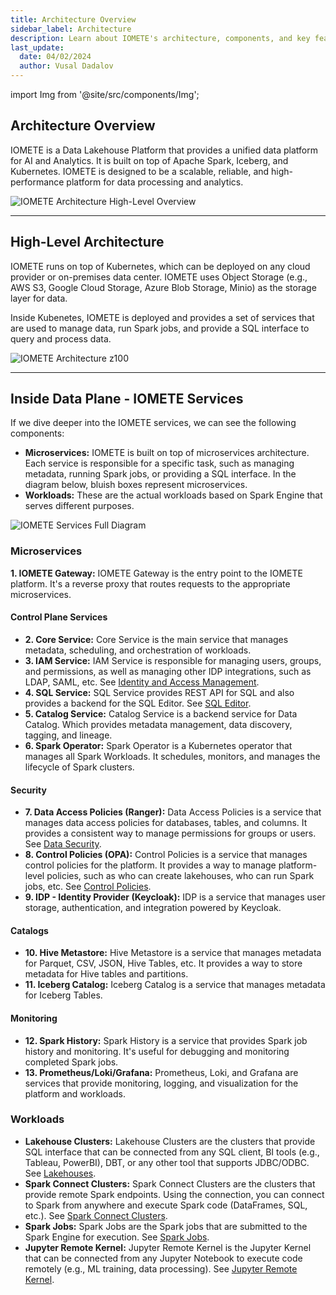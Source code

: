 ```yaml
---
title: Architecture Overview
sidebar_label: Architecture
description: Learn about IOMETE's architecture, components, and key features that make it a cutting-edge Data Lakehouse Platform for AI and Analytics.
last_update:
  date: 04/02/2024
  author: Vusal Dadalov
---
```


import Img from '@site/src/components/Img';

## Architecture Overview

IOMETE is a Data Lakehouse Platform that provides a unified data platform for AI and Analytics.
It is built on top of Apache Spark, Iceberg, and Kubernetes. IOMETE is designed to be a scalable, reliable, and high-performance platform for data processing and analytics.

<Img src="/img/getting-started/iomete-high-level-overview.png" alt="IOMETE Architecture High-Level Overview"/>

---

## High-Level Architecture

IOMETE runs on top of Kubernetes, which can be deployed on any cloud provider or on-premises data center. IOMETE uses Object Storage (e.g., AWS S3, Google Cloud Storage, Azure Blob Storage, Minio) as the storage layer for data.

Inside Kubenetes, IOMETE is deployed and provides a set of services that are used to manage data, run Spark jobs, and provide a SQL interface to query and process data.

<Img src="/img/getting-started/architecture/IOMETE Architecture z100.png" alt="IOMETE Architecture z100"/>

---

## Inside Data Plane - IOMETE Services

If we dive deeper into the IOMETE services, we can see the following components:

- **Microservices:** IOMETE is built on top of microservices architecture. Each service is responsible for a specific task, such as managing metadata, running Spark jobs, or providing a SQL interface. In the diagram below, bluish boxes represent microservices.
- **Workloads:** These are the actual workloads based on Spark Engine that serves different purposes.

<Img src="/img/getting-started/architecture/IOMETE Services Full Diagram.png" alt="IOMETE Services Full Diagram"/>

### Microservices

**1. IOMETE Gateway:** IOMETE Gateway is the entry point to the IOMETE platform. It's a reverse proxy that routes requests to the appropriate microservices.

#### Control Plane Services

- **2. Core Service:** Core Service is the main service that manages metadata, scheduling, and orchestration of workloads.
- **3. IAM Service:** IAM Service is responsible for managing users, groups, and permissions, as well as managing other IDP integrations, such as LDAP, SAML, etc. See [Identity and Access Management](../user-guide/users).
- **4. SQL Service:** SQL Service provides REST API for SQL and also provides a backend for the SQL Editor. See [SQL Editor](../user-guide/sql-editor).
- **5. Catalog Service:** Catalog Service is a backend service for Data Catalog. Which provides metadata management, data discovery, tagging, and lineage.
- **6. Spark Operator:** Spark Operator is a Kubernetes operator that manages all Spark Workloads. It schedules, monitors, and manages the lifecycle of Spark clusters.

#### Security

- **7. Data Access Policies (Ranger):** Data Access Policies is a service that manages data access policies for databases, tables, and columns. It provides a consistent way to manage permissions for groups or users. See [Data Security](../user-guide/data-security/overview).
- **8. Control Policies (OPA):** Control Policies is a service that manages control policies for the platform. It provides a way to manage platform-level policies, such as who can create lakehouses, who can run Spark jobs, etc. See [Control Policies](../user-guide/roles).
- **9. IDP - Identity Provider (Keycloak):** IDP is a service that manages user storage, authentication, and integration powered by Keycloak.

#### Catalogs

- **10. Hive Metastore:** Hive Metastore is a service that manages metadata for Parquet, CSV, JSON, Hive Tables, etc. It provides a way to store metadata for Hive tables and partitions.
- **11. Iceberg Catalog:** Iceberg Catalog is a service that manages metadata for Iceberg Tables.

#### Monitoring

- **12. Spark History:** Spark History is a service that provides Spark job history and monitoring. It's useful for debugging and monitoring completed Spark jobs.
- **13. Prometheus/Loki/Grafana:** Prometheus, Loki, and Grafana are services that provide monitoring, logging, and visualization for the platform and workloads.

### Workloads

- **Lakehouse Clusters:** Lakehouse Clusters are the clusters that provide SQL interface that can be connected from any SQL client, BI tools (e.g., Tableau, PowerBI), DBT, or any other tool that supports JDBC/ODBC. See [Lakehouses](../user-guide/virtual-lakehouses).
- **Spark Connect Clusters:** Spark Connect Clusters are the clusters that provide remote Spark endpoints. Using the connection, you can connect to Spark from anywhere and execute Spark code (DataFrames, SQL, etc.). See [Spark Connect Clusters](../user-guide/spark-connect).
- **Spark Jobs:** Spark Jobs are the Spark jobs that are submitted to the Spark Engine for execution. See [Spark Jobs](../developer-guide/spark-job/getting-started).
- **Jupyter Remote Kernel:** Jupyter Remote Kernel is the Jupyter Kernel that can be connected from any Jupyter Notebook to execute code remotely (e.g., ML training, data processing). See [Jupyter Remote Kernel](../developer-guide/getting-started-with-jupyter-notebook).
